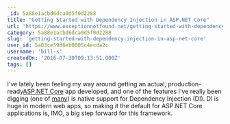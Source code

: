 ```yaml
---
_id: 5a88e1acbd6dca0d5f0d2288
title: "Getting Started with Dependency Injection in ASP.NET Core"
url: 'https://www.exceptionnotfound.net/getting-started-with-dependency-injection-in-asp-net-core/'
category: 5a88e1acbd6dca0d5f0d2288
slug: 'getting-started-with-dependency-injection-in-asp-net-core'
user_id: 5a83ce59d6eb0005c4ecda2c
username: 'bill-s'
createdOn: '2016-07-30T09:13:51.000Z'
tags: []
---
```


I've lately been feeling my way around getting an actual, production-ready<a href="http://www.asp.net/core">ASP.NET Core</a> app developed, and one of the features I've really been digging (one of <a href="https://www.exceptionnotfound.net/tag/asp.net-core-1.0/">many</a>) is native support for Dependency Injection (DI). DI is huge in modern web apps, so making it the default for ASP.NET Core applications is, IMO, a big step forward for this framework.
